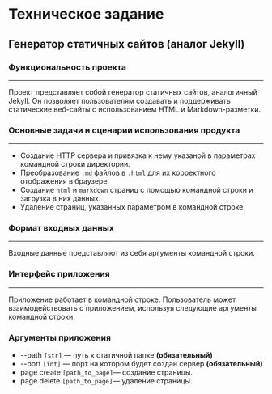 # Техническое задание
## Генератор статичных сайтов (аналог Jekyll)
### Функциональность проекта
---
Проект представляет собой генератор статичных сайтов, аналогичный Jekyll. Он позволяет пользователям создавать и поддерживать статические веб-сайты с использованием HTML и Markdown-разметки. 

### Основные задачи и сценарии использования продукта
---
* Создание HTTP сервера и привязка к нему указаной в параметрах командной строки директории.
* Преобразование `.md` файлов в `.html` для их корректного отображения в браузере.
* Создание `html` и `markdown` страниц с помощью командной строки и загрузка в них данных.
* Удаление страниц, указанных параметром в командной строке.

### Формат входных данных
---
Входные данные представляют из себя аргументы командной строки.

### Интерфейс приложения
---
Приложение работает в командной строке. Пользователь может взаимодействовать с приложением, используя следующие аргументы командной строки.

### Аргументы приложения
* --path `[str]` — путь к статичной папке **(обязательный)**
* --port `[int]` — порт на котором будет создан сервер **(обязательный)**
* page create `[path_to_page]`— создание страницы.
* page delete `[path_to_page]`— удаление страницы.
